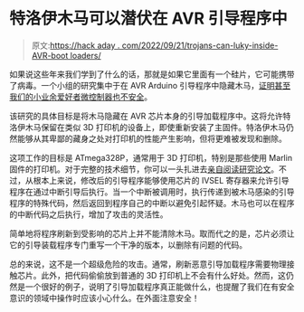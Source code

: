 # 特洛伊木马可以潜伏在 AVR 引导程序中

> 原文:[https://hack aday . com/2022/09/21/trojans-can-luky-inside-AVR-boot loaders/](https://hackaday.com/2022/09/21/trojans-can-lurk-inside-avr-bootloaders/)

如果说这些年来我们学到了什么的话，那就是如果它里面有一个硅片，它可能携带了病毒。一个小组的研究集中于在 AVR Arduino 引导程序中隐藏木马，[证明甚至我们的小业余爱好者微控制器也不安全](https://01001000.xyz/2021-04-21-Hiding-a-Trojan-in-an-AVR-Arduino-Bootloader/)。

该研究的具体目标是将木马隐藏在 AVR 芯片本身的引导加载程序中。这将允许特洛伊木马保留在类似 3D 打印机的设备上，即使重新安装了主固件。特洛伊木马仍然能够从其卑鄙的藏身之处对打印机的性能产生影响，但将更难被发现和删除。

这项工作的目标是 ATmega328P，通常用于 3D 打印机，特别是那些使用 Marlin 固件的打印机。对于完整的技术细节，你可以一头扎进去[亲自阅读研究论文](https://arxiv.org/abs/2104.09562)。不过，从根本上来说，修改后的引导程序能够使用芯片的 IVSEL 寄存器来允许引导程序在通过中断引导后执行。当一个中断被调用时，执行传递到被木马感染的引导程序的特殊代码，然后返回到程序自己的中断以避免引起怀疑。木马也可以在程序的中断代码之后执行，增加了攻击的灵活性。

简单地将程序刷新到受影响的芯片上并不能清除木马。取而代之的是，芯片必须让它的引导装载程序专门重写一个干净的版本，以删除有问题的代码。

总的来说，这不是一个超级危险的攻击。通常，刷新恶意引导加载程序需要物理接触芯片。此外，把代码偷偷放到普通的 3D 打印机上不会有什么好处。然而，这仍然是一个很好的例子，说明了引导加载程序真正能做什么，也提醒了我们在有安全意识的领域中操作时应该小心什么。在外面注意安全！